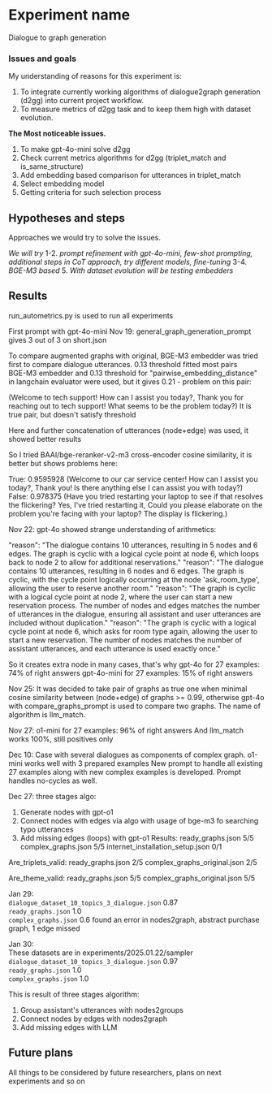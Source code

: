 # Experiment name
Dialogue to graph generation

### Issues and goals
My understanding of reasons for this experiment is:
1. To integrate currently working algorithms of dialogue2graph generation (d2gg) into current project workflow.
2. To measure metrics of d2gg task and to keep them high with dataset evolution.

**The Most noticeable issues.**
1. To make gpt-4o-mini solve d2gg
2. Check current metrics algorithms for d2gg (triplet_match and is_same_structure)
3. Add embedding based comparison for utterances in triplet_match
4. Select embedding model
5. Getting criteria for such selection process

## Hypotheses and steps

Approaches we would try to solve the issues.

*We will try*
1-2. *prompt refinement with gpt-4o-mini, few-shot prompting, additional steps in CoT approach, try different models, fine-tuning*
3-4. *BGE-M3 based*
5. *With dataset evolution will be testing embedders*

## Results
run_autometrics.py is used to run all experiments

First prompt with gpt-4o-mini
Nov 19: general_graph_generation_prompt gives 3 out of 3 on short.json

To compare augmented graphs with original, BGE-M3 embedder was tried first to compare dialogue utterances.
0.13 threshold fitted most pairs  
BGE-M3 embedder and 0.13 threshold for "pairwise_embedding_distance" in langchain evaluator were used, but it gives 0.21 - problem on this pair:

(Welcome to tech support! How can I assist you today?, Thank you for reaching out to tech support! What seems to be the problem today?)
It is true pair, but doesn't satisfy threshold 

Here and further concatenation of utterances (node+edge) was used, it showed better results

So I tried BAAI/bge-reranker-v2-m3 cross-encoder cosine similarity, it is better but shows problems here:

True: 0.9595928 (Welcome to our car service center! How can I assist you today?, Thank you! Is there anything else I can assist you with today?)
False: 0.978375 (Have you tried restarting your laptop to see if that resolves the flickering? Yes, I've tried restarting it, Could you please elaborate on the problem you're facing with your laptop? The display is flickering.)

Nov 22:
gpt-4o showed strange understanding of arithmetics:

"reason": "The dialogue contains 10 utterances, resulting in 5 nodes and 6 edges. The graph is cyclic with a logical cycle point at node 6, which loops back to node 2 to allow for additional reservations."
"reason": "The dialogue contains 10 utterances, resulting in 6 nodes and 6 edges. The graph is cyclic, with the cycle point logically occurring at the node 'ask_room_type', allowing the user to reserve another room."
"reason": "The graph is cyclic with a logical cycle point at node 2, where the user can start a new reservation process. The number of nodes and edges matches the number of utterances in the dialogue, ensuring all assistant and user utterances are included without duplication."
"reason": "The graph is cyclic with a logical cycle point at node 6, which asks for room type again, allowing the user to start a new reservation. The number of nodes matches the number of assistant utterances, and each utterance is used exactly once."

So it creates extra node in many cases, that's why
gpt-4o for 27 examples: 74% of right answers
gpt-4o-mini for 27 examples: 15% of right answers

Nov 25:
It was decided to take pair of graphs as true one when minimal cosine similarity between (node+edge) of graphs >= 0.99, otherwise
gpt-4o with compare_graphs_prompt is used to compare two graphs. The name of algorithm is llm_match.

Nov 27:
o1-mini for 27 examples: 96% of right answers
And llm_match works 100%, still positives only

Dec 10:
Case with several dialogues as components of complex graph.
o1-mini works well with 3 prepared examples
New prompt to handle all existing 27 examples along with new complex examples is developed.
Prompt handles no-cycles as well.

Dec 27:
three stages algo:
1. Generate nodes with gpt-o1
2. Connect nodes with edges via algo with usage of bge-m3 fo searching typo utterances
3. Add missing edges (loops) with gpt-o1
Results:
ready_graphs.json 5/5
complex_graphs.json 5/5
internet_installation_setup.json 0/1

Are_triplets_valid:
ready_graphs.json 2/5
complex_graphs_original.json 2/5

Are_theme_valid:
ready_graphs.json 5/5
complex_graphs_original.json 5/5

Jan 29:\
`dialogue_dataset_10_topics_3_dialogue.json` 0.87\
`ready_graphs.json` 1.0\
`complex_graphs.json` 0.6 found an error in nodes2graph, abstract purchase graph, 1 edge missed

Jan 30:\
These datasets are in experiments/2025.01.22/sampler\
`dialogue_dataset_10_topics_3_dialogue.json` 0.97\
`ready_graphs.json` 1.0\
`complex_graphs.json` 1.0

This is result of three stages algorithm:
1. Group assistant's utterances with nodes2groups
2. Connect nodes by edges with nodes2graph
3. Add missing edges with LLM

## Future plans
All things to be considered by future researchers, plans on next experiments and so on
